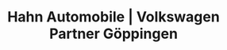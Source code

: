 ---
title: "Hahn Automobile | Volkswagen Partner Göppingen"
url: /goeppingen/hahn-automobile-volkswagen-partner-goeppingen/
shop: Autohaus
---